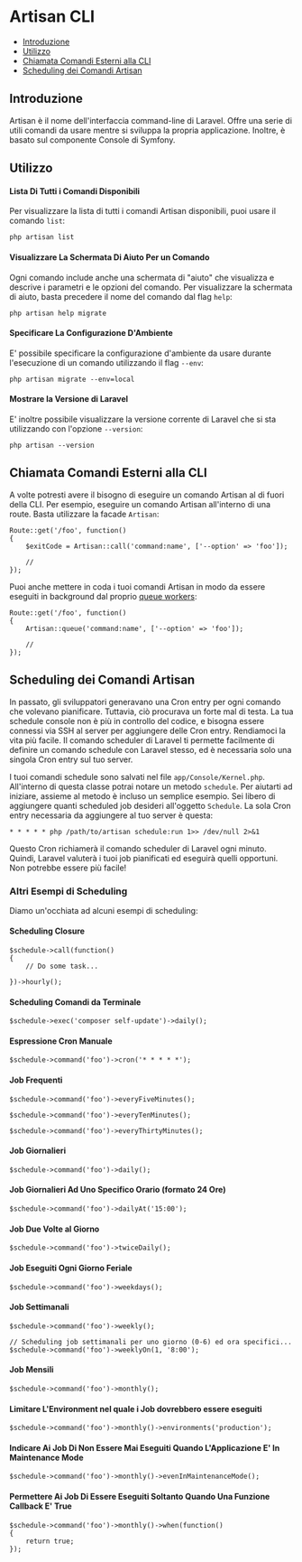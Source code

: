 # Artisan CLI

- [Introduzione](#introduzione)
- [Utilizzo](#utilizzo)
- [Chiamata Comandi Esterni alla CLI](#chiamata-comandi-esterni-alla-cli)
- [Scheduling dei Comandi Artisan](#scheduling-comandi-artisan)

<a name="introduzione"></a>
## Introduzione

Artisan è il nome dell'interfaccia command-line di Laravel. Offre una serie di utili comandi da usare mentre si sviluppa la propria applicazione. Inoltre, è basato sul componente Console di Symfony.

<a name="utilizzo"></a>
## Utilizzo

#### Lista Di Tutti i Comandi Disponibili

Per visualizzare la lista di tutti i comandi Artisan disponibili, puoi usare il comando `list`:

	php artisan list

#### Visualizzare La Schermata Di Aiuto Per un Comando

Ogni comando include anche una schermata di "aiuto" che visualizza e descrive i parametri e le opzioni del comando. Per visualizzare la schermata di aiuto, basta precedere il nome del comando dal flag `help`:

	php artisan help migrate

#### Specificare La Configurazione D'Ambiente

E' possibile specificare la configurazione d'ambiente da usare durante l'esecuzione di un comando utilizzando il flag  `--env`:

	php artisan migrate --env=local

#### Mostrare la Versione di Laravel

E' inoltre possibile visualizzare la versione corrente di Laravel che si sta utilizzando con l'opzione `--version`:

	php artisan --version

<a name="chiamata-comandi-esterni-alla-cli"></a>
## Chiamata Comandi Esterni alla CLI

A volte potresti avere il bisogno di eseguire un comando Artisan al di fuori della CLI. Per esempio, eseguire un comando Artisan all'interno di una route. Basta utilizzare la facade `Artisan`:

	Route::get('/foo', function()
	{
		$exitCode = Artisan::call('command:name', ['--option' => 'foo']);

		//
	});

Puoi anche mettere in coda i tuoi comandi Artisan in modo da essere eseguiti in background dal proprio [queue workers](/code):

	Route::get('/foo', function()
	{
		Artisan::queue('command:name', ['--option' => 'foo']);

		//
	});

<a name="scheduling-comandi-artisan"></a>
## Scheduling dei Comandi Artisan

In passato, gli sviluppatori generavano una Cron entry per ogni comando che volevano pianificare. Tuttavia, ciò procurava un forte mal di testa. La tua schedule console non è più in controllo del codice, e bisogna essere connessi via SSH al server per aggiungere delle Cron entry. Rendiamoci la vita più facile. Il comando scheduler di Laravel ti permette facilmente di definire un comando schedule con Laravel stesso, ed è necessaria solo una singola Cron entry sul tuo server.

I tuoi comandi schedule sono salvati nel file `app/Console/Kernel.php`. All'interno di questa classe potrai notare un metodo `schedule`. Per aiutarti ad iniziare, assieme al metodo è incluso un semplice esempio. Sei libero di aggiungere quanti scheduled job desideri all'oggetto `Schedule`. La sola Cron entry necessaria da aggiungere al tuo server è questa:

	* * * * * php /path/to/artisan schedule:run 1>> /dev/null 2>&1

Questo Cron richiamerà il comando scheduler di Laravel ogni minuto. Quindi, Laravel valuterà i tuoi job pianificati ed eseguirà quelli opportuni. Non potrebbe essere più facile!

### Altri Esempi di Scheduling

Diamo un'occhiata ad alcuni esempi di scheduling:

#### Scheduling Closure

	$schedule->call(function()
	{
		// Do some task...

	})->hourly();

#### Scheduling Comandi da Terminale

	$schedule->exec('composer self-update')->daily();

#### Espressione Cron Manuale

	$schedule->command('foo')->cron('* * * * *');

#### Job Frequenti

	$schedule->command('foo')->everyFiveMinutes();

	$schedule->command('foo')->everyTenMinutes();

	$schedule->command('foo')->everyThirtyMinutes();

#### Job Giornalieri

	$schedule->command('foo')->daily();

#### Job Giornalieri Ad Uno Specifico Orario (formato 24 Ore)

	$schedule->command('foo')->dailyAt('15:00');

#### Job Due Volte al Giorno

	$schedule->command('foo')->twiceDaily();

#### Job Eseguiti Ogni Giorno Feriale

	$schedule->command('foo')->weekdays();

#### Job Settimanali

	$schedule->command('foo')->weekly();

	// Scheduling job settimanali per uno giorno (0-6) ed ora specifici...
	$schedule->command('foo')->weeklyOn(1, '8:00');

#### Job Mensili

	$schedule->command('foo')->monthly();

#### Limitare L'Environment nel quale i Job dovrebbero essere eseguiti

	$schedule->command('foo')->monthly()->environments('production');

#### Indicare Ai Job Di Non Essere Mai Eseguiti Quando L'Applicazione E' In Maintenance Mode

	$schedule->command('foo')->monthly()->evenInMaintenanceMode();

#### Permettere Ai Job Di Essere Eseguiti Soltanto Quando Una Funzione Callback E' True

	$schedule->command('foo')->monthly()->when(function()
	{
		return true;
	});
